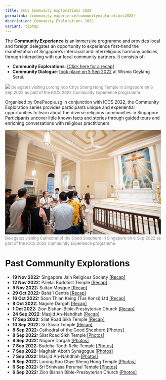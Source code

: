 ```yaml
---
title: ICCS Community Explorations 2022
permalink: /community-experience/communityexplorations2022/
description: Community Explorations 2022
variant: tiptap
---
```

The **Community Experience** is an immersive programme and provides local and foreign delegates an opportunity to experience first-hand the manifestation of Singapore’s interracial and interreligious harmony policies, through interacting with our local community partners. It consists of:
* **Community Explorations**: [[Click here for a recap]](/latest/experiencing-the-diversity-of-singapore/)
* **Community Dialogue**: [took place on 5 Sep 2022](/community-experience/communitydialogue/) at Wisma Geylang Serai.

![](/images/RT_CE%201%20-121.jpg)
<font color="grey"><font size="-1">Delegates visiting Lorong Koo Chye Sheng Hong Temple in Singapore on 6 Sep 2022 as part of the ICCS 2022 Community Experience programme.</font></font>  

Organised by OnePeople.sg in conjunction with ICCS 2022, the Community Exploration series provides participants unique and experiential opportunities to learn about the diverse religious communities in Singapore. Participants uncover little known facts and stories through guided tours and enriching conversations with religious practitioners.

![](/images/CE7_080922-69.jpg)
<font color="grey"><font size="-1">Delegates visiting Cathedral of the Good Shepherd in Singapore on 8 Sep 2022 as part of the ICCS 2022 Community Experience programme.</font></font>
# Past Community Explorations
* **19 Nov 2022:** Singapore Jain Religious Society <a href="https://www.facebook.com/OnePeople.sg/posts/5896038620434379" target="_blank">[Recap]</a>
* **12 Nov 2022:** Palelai Buddhist Temple <a href="https://www.facebook.com/OnePeople.sg/posts/5896038620434379" target="_blank">[Recap]</a>
* **5 Nov 2022:** Sultan Mosque <a href="https://www.facebook.com/OnePeople.sg/posts/pfbid0TkNkR1pzVZy8aAsXHbuTQp8gHyFAHm37hy4goqSHCRZGv47tV7LvCuTxnSpPtYW5l" target="_blank">[Recap]</a>
* **29 Oct 2022:** Bahá'í Centre <a href="https://www.facebook.com/OnePeople.sg/posts/pfbid0TkNkR1pzVZy8aAsXHbuTQp8gHyFAHm37hy4goqSHCRZGv47tV7LvCuTxnSpPtYW5l" target="_blank">[Recap]</a>
* **16 Oct 2022:** Soon Thian Keing (Tua Konsi) Ltd <a href="https://www.facebook.com/OnePeople.sg/posts/5795921527112756" target="_blank">[Recap]</a>
* **8 Oct 2022:** Nagore Dargah <a href="https://www.facebook.com/OnePeople.sg/posts/5795921527112756" target="_blank">[Recap]</a>
* **1 Oct 2022:** Zion Bishan-Bible-Presbyterian Church <a href="https://www.facebook.com/OnePeople.sg/posts/5751249774913265" target="_blank">[Recap]</a>
* **24 Sep 2022**: Masjid An-Nahdhah <a href="https://www.facebook.com/OnePeople.sg/posts/5751249774913265" target="_blank">[Recap]</a>
* **17 Sep 2022:** Silat Road Sikh Temple <a href="https://www.facebook.com/OnePeople.sg/posts/5705977042773872" target="_blank">[Recap]</a>
* **10 Sep 2022:** Sri Sivan Temple <a href="https://www.facebook.com/OnePeople.sg/posts/5705977042773872" target="_blank">[Recap]</a>
* **8 Sep 2022:** Cathedral of the Good Shepherd <a href="https://www.facebook.com/media/set/?vanity=ICCSSG&amp;set=a.462614285910220" target="_blank">[Photos]</a>
* **8 Sep 2022:** Silat Road Sikh Temple <a href="https://www.facebook.com/media/set/?vanity=ICCSSG&amp;set=a.462612555910393" target="_blank">[Photos]</a>
* **8 Sep 2022:** Nagore Dargah <a href="https://www.facebook.com/media/set/?set=a.462609949243987&amp;type=3" target="_blank">[Photos]</a>
* **7 Sep 2022:** Buddha Tooth Relic Temple <a href="https://www.facebook.com/media/set/?set=a.462662715905377&amp;type=3" target="_blank">[Photos]</a>
* **7 Sep 2022:** Maghain Aboth Synagogue <a href="https://www.facebook.com/media/set/?vanity=ICCSSG&amp;set=a.462659192572396" target="_blank">[Photos]</a>
* **7 Sep 2022:** Masjid An-Nahdhah <a href="https://www.facebook.com/media/set/?set=a.462654309239551&amp;type=3" target="_blank">[Photos]</a>
* **6 Sep 2022:** Lorong Koo Chye Sheng Hong Temple <a href="https://www.facebook.com/media/set/?vanity=ICCSSG&amp;set=a.462686655902983" target="_blank">[Photos]</a>
* **6 Sep 2022:** Sri Srinivasa Perumal Temple <a href="https://www.facebook.com/media/set/?set=a.462682365903412&amp;type=3" target="_blank">[Photos]</a>
* **6 Sep 2022:** Zion Bishan Bible-Presbyterian Church <a href="https://www.facebook.com/media/set/?set=a.462679369237045&amp;type=3" target="_blank">[Photos]</a>